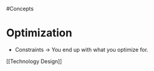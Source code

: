 #Concepts 
# Optimization 

- Constraints -> You end up with what you optimize for.


[[Technology Design]]
